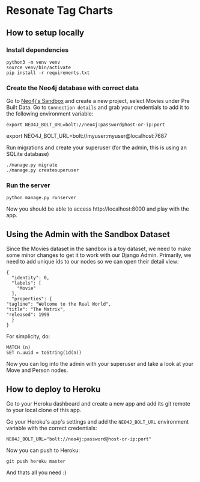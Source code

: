 # Resonate Tag Charts

## How to setup locally

### Install dependencies

```shell
python3 -m venv venv
source venv/bin/activate
pip install -r requirements.txt
```

### Create the Neo4j database with correct data

Go to [Neo4j's Sandbox](https://sandbox.neo4j.com/) and create a new project, select Movies under Pre Built Data. Go to `Connection details` and grab your credentials to add it to the following environment variable:

```shell
export NEO4J_BOLT_URL=bolt://neo4j:password@host-or-ip:port
```

export NEO4J_BOLT_URL=bolt://myuser:myuser@localhost:7687

Run migrations and create your superuser (for the admin, this is using an SQLite database)

```
./manage.py migrate
./manage.py createsuperuser
```

### Run the server

```shell
python manage.py runserver
```

Now you should be able to access http://localhost:8000 and play with the app.

## Using the Admin with the Sandbox Dataset

Since the Movies dataset in the sandbox is a toy dataset, we need to make some minor changes to get it to work with our Django Admin. 
Primarily, we need to add unique ids to our nodes so we can open their detail view:

``` Example Movie Node
{
  "identity": 0,
  "labels": [
    "Movie"
  ],
  "properties": {
"tagline": "Welcome to the Real World",
"title": "The Matrix",
"released": 1999
  }
}
```

For simplicity, do:

```
MATCH (n) 
SET n.uuid = toString(id(n))
```

Now you can log into the admin with your superuser and take a look at your Move and Person nodes. 

## How to deploy to Heroku

Go to your Heroku dashboard and create a new app and add its git remote to your local clone of this app.

Go your Heroku's app's settings and add the `NEO4J_BOLT_URL` environment variable with the correct credentials:

```NEO4J_BOLT_URL="bolt://neo4j:password@host-or-ip:port"```

Now you can push to Heroku:

```shell
git push heroku master
```

And thats all you need :)
